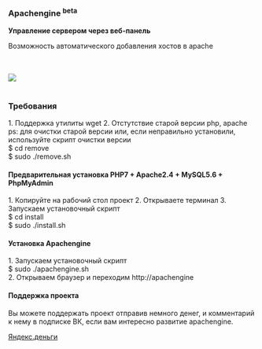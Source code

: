 <h3>Apachengine <sup>beta</sup></h3>
<b>Управление сервером через веб-панель</b>
<p>Возможность автоматического добавления хостов в apache</p>
<br><br>
<img src="https://habrastorage.org/files/ed4/8b6/ffa/ed48b6ffaf5d4bd3aca20c02eeb97a5a.png" aling="center"/>
<br><br>
<h3>Требования</h3>
1. Поддержка утилиты wget
2. Отстутствие старой версии php, apache <br>  
ps: для очистки старой версии или, если неправильно установили, используйте скрипт очистки версии<br>  
      $ cd remove <br> 
      $ sudo ./remove.sh <br> 

<h4>Предварительная установка PHP7 + Apache2.4 + MySQL5.6 + PhpMyAdmin</h4>
1. Копируйте на рабочий стол проект
2. Открываете терминал
3. Запускаем установочный скрипт<br> 
      $ cd install<br> 
      $ sudo ./install.sh<br> 

<h4>Установка Apachengine</h4>
1. Запускаем установочный скрипт <br>  
      $ sudo ./apachengine.sh<br>
2. Открываем браузер и переходим http://apachengine

<h4>Поддержка проекта</h4>
Вы можете поддержать проект отправив немного денег, и комментарий к нему в подписке ВК,
если вам интересно развитие apachengine. <br>

<a href="https://money.yandex.ru/to/410011651364842">Яндекс.деньги</a>